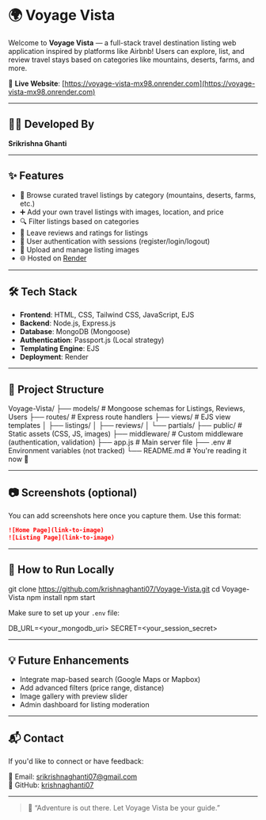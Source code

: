 # 🌍 Voyage Vista

Welcome to **Voyage Vista** — a full-stack travel destination listing web application inspired by platforms like Airbnb! Users can explore, list, and review travel stays based on categories like mountains, deserts, farms, and more.

🔗 **Live Website**: [https://voyage-vista-mx98.onrender.com](https://voyage-vista-mx98.onrender.com)

---

## 👨‍💻 Developed By
**Srikrishna Ghanti**

---

## ✨ Features

- 🧭 Browse curated travel listings by category (mountains, deserts, farms, etc.)
- ➕ Add your own travel listings with images, location, and price
- 🔍 Filter listings based on categories
- 📝 Leave reviews and ratings for listings
- 🔐 User authentication with sessions (register/login/logout)
- 📸 Upload and manage listing images
- 🌐 Hosted on [Render](https://render.com)

---

## 🛠 Tech Stack

- **Frontend**: HTML, CSS, Tailwind CSS, JavaScript, EJS
- **Backend**: Node.js, Express.js
- **Database**: MongoDB (Mongoose)
- **Authentication**: Passport.js (Local strategy)
- **Templating Engine**: EJS
- **Deployment**: Render

---

## 📁 Project Structure


Voyage-Vista/
├── models/             # Mongoose schemas for Listings, Reviews, Users
├── routes/             # Express route handlers
├── views/              # EJS view templates
│   ├── listings/
│   ├── reviews/
│   └── partials/
├── public/             # Static assets (CSS, JS, images)
├── middleware/         # Custom middleware (authentication, validation)
├── app.js              # Main server file
├── .env                # Environment variables (not tracked)
└── README.md           # You're reading it now 🙂


---

## 📷 Screenshots (optional)

You can add screenshots here once you capture them. Use this format:

```markdown
![Home Page](link-to-image)
![Listing Page](link-to-image)
```

---

## 📝 How to Run Locally


git clone https://github.com/krishnaghanti07/Voyage-Vista.git
cd Voyage-Vista
npm install
npm start


Make sure to set up your `.env` file:


DB_URL=<your_mongodb_uri>
SECRET=<your_session_secret>


---

## 💡 Future Enhancements

- Integrate map-based search (Google Maps or Mapbox)
- Add advanced filters (price range, distance)
- Image gallery with preview slider
- Admin dashboard for listing moderation

---

## 📬 Contact

If you'd like to connect or have feedback:

📧 Email: [srikrishnaghanti07@gmail.com](mailto:srikrishnaghanti07@gmail.com)  
🔗 GitHub: [krishnaghanti07](https://github.com/krishnaghanti07)

---

> 🚀 “Adventure is out there. Let Voyage Vista be your guide.”  
